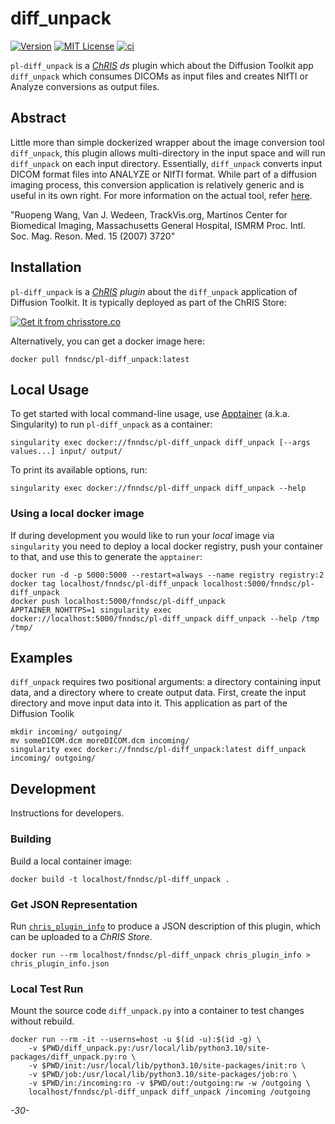 # diff_unpack

[![Version](https://img.shields.io/docker/v/fnndsc/pl-diff_unpack?sort=semver)](https://hub.docker.com/r/fnndsc/pl-diff_unpack)
[![MIT License](https://img.shields.io/github/license/fnndsc/pl-diff_unpack)](https://github.com/FNNDSC/pl-diff_unpack/blob/main/LICENSE)
[![ci](https://github.com/FNNDSC/pl-diff_unpack/actions/workflows/ci.yml/badge.svg)](https://github.com/FNNDSC/pl-diff_unpack/actions/workflows/ci.yml)

`pl-diff_unpack` is a [_ChRIS_](https://chrisproject.org/)
_ds_ plugin which about the Diffusion Toolkit app `diff_unpack` which consumes DICOMs as input files and creates NIfTI or Analyze conversions as output files.

## Abstract

Little more than simple dockerized wrapper about the image conversion tool `diff_unpack`, this plugin allows multi-directory in the input space and will run `diff_unpack` on each input directory. Essentially, `diff_unpack` converts input DICOM format files into ANALYZE or NIfTI format. While part of a diffusion imaging process, this conversion application is relatively generic and is useful in its own right. For more information on the actual tool, refer [here](http://trackvis.org/dtk/?subsect=workflow).

 "Ruopeng Wang, Van J. Wedeen, TrackVis.org, Martinos Center for Biomedical Imaging, Massachusetts General Hospital, ISMRM Proc. Intl. Soc. Mag. Reson. Med. 15 (2007) 3720"

## Installation

`pl-diff_unpack` is a _[ChRIS](https://chrisproject.org/) plugin_ about the `diff_unpack` application of Diffusion Toolkit. It is typically deployed as part of the ChRIS Store:

[![Get it from chrisstore.co](https://ipfs.babymri.org/ipfs/QmaQM9dUAYFjLVn3PpNTrpbKVavvSTxNLE5BocRCW1UoXG/light.png)](https://chrisstore.co/plugin/pl-diff_unpack)

Alternatively, you can get a docker image here:

```shell
docker pull fnndsc/pl-diff_unpack:latest
```

## Local Usage

To get started with local command-line usage, use [Apptainer](https://apptainer.org/)
(a.k.a. Singularity) to run `pl-diff_unpack` as a container:

```shell
singularity exec docker://fnndsc/pl-diff_unpack diff_unpack [--args values...] input/ output/
```

To print its available options, run:

```shell
singularity exec docker://fnndsc/pl-diff_unpack diff_unpack --help
```

### Using a local docker image

If during development you would like to run your _local_ image via `singularity` you need to deploy a local docker registry, push your container to that, and use this to generate the `apptainer`:

```shell
docker run -d -p 5000:5000 --restart=always --name registry registry:2
docker tag localhost/fnndsc/pl-diff_unpack localhost:5000/fnndsc/pl-diff_unpack
docker push localhost:5000/fnndsc/pl-diff_unpack
APPTAINER_NOHTTPS=1 singularity exec docker://localhost:5000/fnndsc/pl-diff_unpack diff_unpack --help /tmp /tmp/ 
```

## Examples

`diff_unpack` requires two positional arguments: a directory containing input data, and a directory where to create output data. First, create the input directory and move input data into it. This application as part of the Diffusion Toolik

```shell
mkdir incoming/ outgoing/
mv someDICOM.dcm moreDICOM.dcm incoming/
singularity exec docker://fnndsc/pl-diff_unpack:latest diff_unpack incoming/ outgoing/
```

## Development

Instructions for developers.

### Building

Build a local container image:

```shell
docker build -t localhost/fnndsc/pl-diff_unpack .
```

### Get JSON Representation

Run [`chris_plugin_info`](https://github.com/FNNDSC/chris_plugin#usage)
to produce a JSON description of this plugin, which can be uploaded to a _ChRIS Store_.

```shell
docker run --rm localhost/fnndsc/pl-diff_unpack chris_plugin_info > chris_plugin_info.json
```

### Local Test Run

Mount the source code `diff_unpack.py` into a container to test changes without rebuild.

```shell
docker run --rm -it --userns=host -u $(id -u):$(id -g) \
    -v $PWD/diff_unpack.py:/usr/local/lib/python3.10/site-packages/diff_unpack.py:ro \
    -v $PWD/init:/usr/local/lib/python3.10/site-packages/init:ro \
    -v $PWD/job:/usr/local/lib/python3.10/site-packages/job:ro \
    -v $PWD/in:/incoming:ro -v $PWD/out:/outgoing:rw -w /outgoing \
    localhost/fnndsc/pl-diff_unpack diff_unpack /incoming /outgoing
```

_-30-_